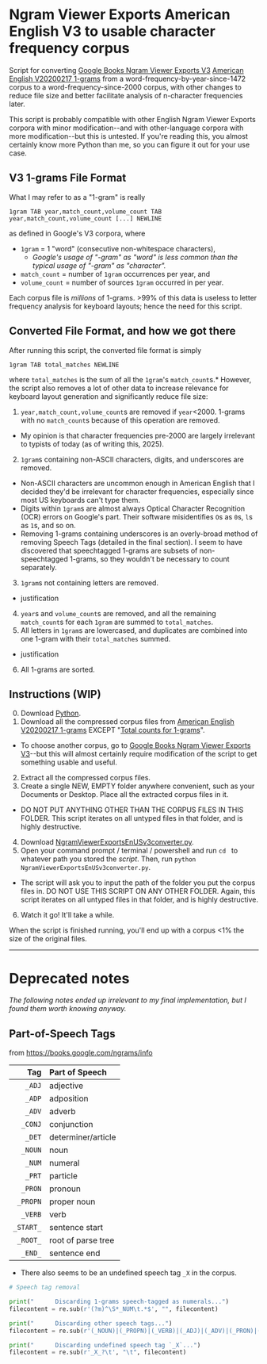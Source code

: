 # Ngram Viewer Exports American English V3 to usable character frequency corpus
Script for converting [Google Books Ngram Viewer Exports V3](https://storage.googleapis.com/books/ngrams/books/datasetsv3.html) [American English V20200217 1-grams](https://storage.googleapis.com/books/ngrams/books/20200217/eng-us/eng-us-1-ngrams_exports.html) from a word-frequency-by-year-since-1472 corpus to a word-frequency-since-2000 corpus, with other changes to reduce file size and better facilitate analysis of n-character frequencies later.

This script is probably compatible with other English Ngram Viewer Exports corpora with minor modification--and with other-language corpora with more modification--but this is untested. If you're reading this, you almost certainly know more Python than me, so you can figure it out for your use case.

## V3 1-grams File Format
What I may refer to as a "1-gram" is really
```
1gram TAB year,match_count,volume_count TAB year,match_count,volume_count [...] NEWLINE
```
as defined in Google's V3 corpora, where
- `1gram` = 1 "word" (consecutive non-whitespace characters),
  - *Google's usage of "-gram" as "word" is less common than the typical usage of "-gram" as "character".*
- `match_count` = number of `1gram` occurrences per year, and
- `volume_count` = number of sources `1gram` occurred in per year.

Each corpus file is *millions* of 1-grams. >99% of this data is useless to letter frequency analysis for keyboard layouts; hence the need for this script.

## Converted File Format, and how we got there
After running this script, the converted file format is simply
```
1gram TAB total_matches NEWLINE
```
where `total_matches` is the sum of all the `1gram`'s `match_count`s.* However, the script also removes a lot of other data to increase relevance for keyboard layout generation and significantly reduce file size:
1. `year,match_count,volume_count`s are removed if `year`<2000. 1-grams with no `match_count`s because of this operation are removed.
  - My opinion is that character frequencies pre-2000 are largely irrelevant to typists of today (as of writing this, 2025).
2. `1gram`s containing non-ASCII characters, digits, and underscores are removed.
  - Non-ASCII characters are uncommon enough in American English that I decided they'd be irrelevant for character frequencies, especially since most US keyboards can't type them.
  - Digits within `1gram`s are almost always Optical Character Recognition (OCR) errors on Google's part. Their software misidentifies `O`s as `0`s, `l`s as `1`s, and so on.
  - Removing 1-grams containing underscores is an overly-broad method of removing Speech Tags (detailed in the final section). I seem to have discovered that speechtagged 1-grams are subsets of non-speechtagged 1-grams, so they wouldn't be necessary to count separately.
3. `1gram`s not containing letters are removed.
  - justification
4. `year`s and `volume_count`s are removed, and all the remaining `match_count`s for each `1gram` are summed to `total_matches`.
5. All letters in `1gram`s are lowercased, and duplicates are combined into one 1-gram with their `total_matches` summed.
  - justification
6. All 1-grams are sorted.

## Instructions (WIP)
0. Download [Python](https://www.python.org/downloads/).
1. Download all the compressed corpus files from [American English V20200217 1-grams](https://storage.googleapis.com/books/ngrams/books/20200217/eng-us/eng-us-1-ngrams_exports.html) EXCEPT "<u>Total counts for 1-grams</u>".
  - To choose another corpus, go to [Google Books Ngram Viewer Exports V3](https://storage.googleapis.com/books/ngrams/books/datasetsv3.html)--but this will almost certainly require modification of the script to get something usable and useful.
2. Extract all the compressed corpus files.
3. Create a single NEW, EMPTY folder anywhere convenient, such as your Documents or Desktop. Place all the extracted corpus files in it.
  - DO NOT PUT ANYTHING OTHER THAN THE CORPUS FILES IN THIS FOLDER. This script iterates on all untyped files in that folder, and is highly destructive.
4. Download [NgramViewerExportsEnUSv3converter.py]().
5. Open your command prompt / terminal / powershell and run `cd ` to whatever path you stored the *script*. Then, run `python NgramViewerExportsEnUSv3converter.py`.
  - The script will ask you to input the path of the folder you put the corpus files in. DO NOT USE THIS SCRIPT ON ANY OTHER FOLDER. Again, this script iterates on all untyped files in that folder, and is highly destructive.
6. Watch it go! It'll take a while.

When the script is finished running, you'll end up with a corpus <1% the size of the original files.

---

# Deprecated notes
*The following notes ended up irrelevant to my final implementation, but I found them worth knowing anyway.*

## Part-of-Speech Tags
from https://books.google.com/ngrams/info

|       Tag | Part of Speech     |
| ---------:|:------------------ |
|    `_ADJ` | adjective          |
|    `_ADP` | adposition         |
|    `_ADV` | adverb             |
|   `_CONJ` | conjunction        |
|    `_DET` | determiner/article |
|   `_NOUN` | noun               |
|    `_NUM` | numeral            |
|    `_PRT` | particle           |
|   `_PRON` | pronoun            |
|  `_PROPN` | proper noun        |
|   `_VERB` | verb               |
| `_START_` | sentence start     |
|  `_ROOT_` | root of parse tree |
|   `_END_` | sentence end       |

- There also seems to be an undefined speech tag `_X` in the corpus.

```python
# Speech tag removal

print("      Discarding 1-grams speech-tagged as numerals...")
filecontent = re.sub(r'(?m)^\S*_NUM\t.*$', "", filecontent)

print("      Discarding other speech tags...")
filecontent = re.sub(r'(_NOUN)|(_PROPN)|(_VERB)|(_ADJ)|(_ADV)|(_PRON)|(_DET)|(_ADP)|(_CONJ)|(_PRT)\t', "\t", filecontent)

print("      Discarding undefined speech tag `_X`...")
filecontent = re.sub(r'_X_?\t', "\t", filecontent)
```
